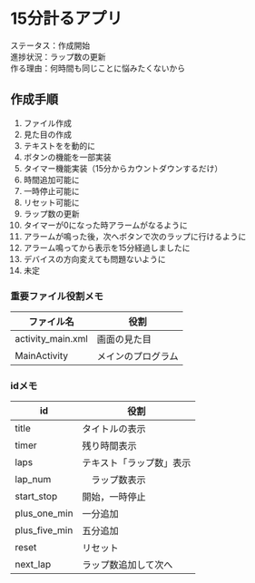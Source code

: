 # 15分計るアプリ

ステータス：作成開始  
進捗状況：ラップ数の更新  
作る理由：何時間も同じことに悩みたくないから  

## 作成手順

1. ファイル作成
2. 見た目の作成
3. テキストをを動的に
4. ボタンの機能を一部実装
5. タイマー機能実装（15分からカウントダウンするだけ）
6. 時間追加可能に
7. 一時停止可能に
8. リセット可能に
9. ラップ数の更新
10. タイマーが0になった時アラームがなるように
11. アラームが鳴った後，次へボタンで次のラップに行けるように
12. アラーム鳴ってから表示を15分経過しましたに
13. デバイスの方向変えても問題ないように
14. 未定

### 重要ファイル役割メモ
|  ファイル名  |  役割  |
| ---- | ---- |
|  activity_main.xml  |  画面の見た目  |
|  MainActivity  |  メインのプログラム  |

### idメモ
|  id  |  役割  |
| ---- | ---- |
|  title  |  タイトルの表示  |
|  timer  |  残り時間表示  |
|  laps  |  テキスト「ラップ数」表示  |
|  lap_num  | 　ラップ数表示  |
|  start_stop  |  開始，一時停止  |
|  plus_one_min  |  一分追加  |
|  plus_five_min  |  五分追加  |
|  reset  |  リセット  |
|  next_lap  |  ラップ数追加して次へ  |